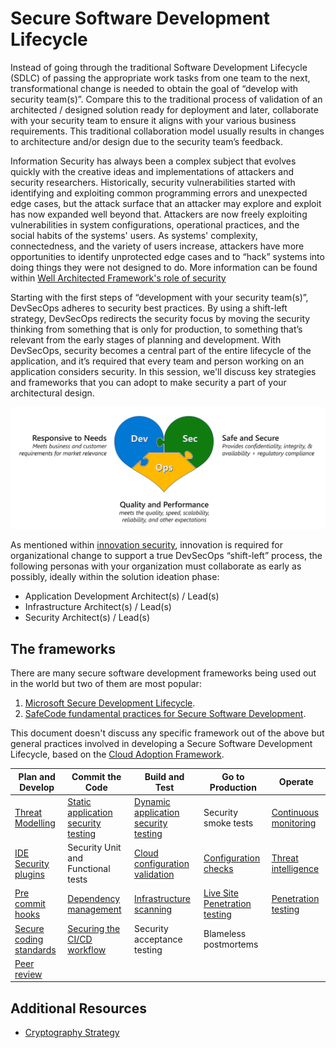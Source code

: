# Secure Software Development Lifecycle

Instead of going through the traditional Software Development Lifecycle (SDLC) of passing the appropriate work tasks from one team to the next, transformational change is needed to obtain the goal of “develop with security team(s)”. Compare this to the traditional process of validation of an architected / designed solution ready for deployment and later, collaborate with your security team to ensure it aligns with your various business requirements. This traditional collaboration model usually results in changes to architecture and/or design due to the security team’s feedback.

Information Security has always been a complex subject that evolves quickly with the creative ideas and implementations of attackers and security researchers. Historically, security vulnerabilities started with identifying and exploiting common programming errors and unexpected edge cases, but the attack surface that an attacker may explore and exploit has now expanded well beyond that. Attackers are now freely exploiting vulnerabilities in system configurations, operational practices, and the social habits of the systems' users. As systems' complexity, connectedness, and the variety of users increase, attackers have more opportunities to identify unprotected edge cases and to “hack” systems into doing things they were not designed to do. More information can be found within [Well Architected Framework's role of security](https://docs.microsoft.com/en-us/azure/architecture/framework/security/overview)

Starting with the first steps of “development with your security team(s)”, DevSecOps adheres to security best practices. By using a shift-left strategy, DevSecOps redirects the security focus by moving the security thinking from something that is only for production, to something that’s relevant from the early stages of planning and development. With DevSecOps, security becomes a central part of the entire lifecycle of the application, and it’s required that every team and person working on an application considers security. In this session, we'll discuss key strategies and frameworks that you can adopt to make security a part of your architectural design.

![innovation security devsecops team collaboration](./media/devsecops-heart.png)

As mentioned within [innovation security](https://docs.microsoft.com/en-us/azure/cloud-adoption-framework/secure/innovation-security), innovation is required for organizational change to support a true DevSecOps “shift-left” process, the following personas with your organization must collaborate as early as possibly, ideally within the solution ideation phase:

 - Application Development Architect(s) / Lead(s)
 - Infrastructure Architect(s) / Lead(s)
 - Security Architect(s) / Lead(s)

## The frameworks

There are many secure software development frameworks being used out in the world but two of them are most popular:
1. [Microsoft Secure Development Lifecycle](https://www.microsoft.com/en-us/securityengineering/sdl/practices).
1. [SafeCode fundamental practices for Secure Software Development](https://safecode.org/fundamental-practices-secure-software-development-2/).

This document doesn't discuss any specific framework out of the above but general practices involved in developing a Secure Software Development Lifecycle, based on the [Cloud Adoption Framework](https://docs.microsoft.com/en-us/azure/cloud-adoption-framework/secure/devsecops-controls).

| Plan and Develop | Commit the Code | Build and Test | Go to Production | Operate |  
|---|---|---|---|---|
|[Threat Modelling](./ThreatModelling.md)| [Static application security testing](./CodeAnalysis.md)| [Dynamic application security testing](./CodeAnalysis.md) | Security smoke tests | [Continuous monitoring](Operate.md)
|[IDE Security plugins](https://github.com/Microsoft/DevSkim#devskim)| Security Unit and Functional tests | [Cloud configuration validation](CloudConfigValidation.md) | [Configuration checks](CloudConfigValidation.md) | [Threat intelligence](Operate.md)
|[Pre commit hooks](https://git-scm.com/book/en/v2/Customizing-Git-Git-Hooks)| [Dependency management](./CodeAnalysis.md) | [Infrastructure scanning](CloudConfigValidation.md) | [Live Site Penetration testing](https://docs.microsoft.com/en-us/azure/security/fundamentals/pen-testing) | [Penetration testing](https://docs.microsoft.com/en-us/azure/security/fundamentals/pen-testing)
|[Secure coding standards](https://owasp.org/www-project-secure-coding-practices-quick-reference-guide/migrated_content) | [Securing the CI/CD workflow](./securingCICD.md) | Security acceptance testing | Blameless postmortems
|[Peer review](https://docs.github.com/en/pull-requests/collaborating-with-pull-requests/proposing-changes-to-your-work-with-pull-requests/about-pull-requests)||||

## Additional Resources

- [Cryptography Strategy](./CryptographyStrategy.md)
